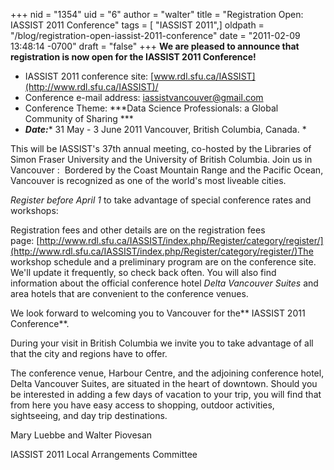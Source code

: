 +++
nid = "1354"
uid = "6"
author = "walter"
title = "Registration Open: IASSIST 2011 Conference"
tags = [ "IASSIST 2011",]
oldpath = "/blog/registration-open-iassist-2011-conference"
date = "2011-02-09 13:48:14 -0700"
draft = "false"
+++
**We are pleased to announce that registration is now open for the
IASSIST 2011 Conference!**

-   IASSIST 2011 conference
    site: [www.rdl.sfu.ca/IASSIST](http://www.rdl.sfu.ca/IASSIST)/
-   Conference e-mail
    address: [iassistvancouver@gmail.com](mailto:iassistvancouver@gmail.com)
-   Conference Theme: ***Data Science Professionals: a Global Community
    of Sharing ***
-   ***Date:**** 31 May - 3 June 2011 Vancouver, British Columbia,
    Canada. *

This will be IASSIST's 37th annual meeting, co-hosted by the Libraries
of Simon Fraser University and the University of British Columbia. Join
us in Vancouver :  Bordered by the Coast Mountain Range and the Pacific
Ocean, Vancouver is recognized as one of the world's most liveable
cities.

*Register before April 1* to take advantage of special conference rates
and workshops:

Registration fees and other details are on the registration fees
page: [http://www.rdl.sfu.ca/IASSIST/index.php/Register/category/register/](http://www.rdl.sfu.ca/IASSIST/index.php/Register/category/register/)The
workshop schedule and a preliminary program are on the conference site.
We'll update it frequently, so check back often. You will also find
information about the official conference hotel *Delta Vancouver
Suites* and area hotels that are convenient to the conference venues. 

We look forward to welcoming you to Vancouver for the** IASSIST 2011
Conference**.  

During your visit in British Columbia we invite you to take advantage of
all that the city and regions have to offer. 

The conference venue, Harbour Centre, and the adjoining conference
hotel, Delta Vancouver Suites, are situated in the heart of downtown.
Should you be interested in adding a few days of vacation to your trip,
you will find that from here you have easy access to shopping, outdoor
activities, sightseeing, and day trip destinations. 

Mary Luebbe and Walter Piovesan

IASSIST 2011 Local Arrangements Committee
